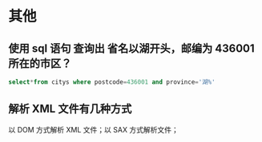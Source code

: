 # 其他





## 使用 sql 语句 查询出 省名以湖开头，邮编为 436001 所在的市区？



```sql
select*from citys where postcode=436001 and province='湖%'
```





## 解析 XML 文件有几种方式

以 DOM 方式解析 XML 文件；以 SAX 方式解析文件；